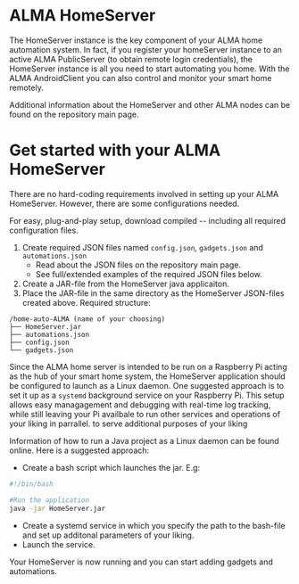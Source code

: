 
# ALMA HomeServer
The HomeServer instance is the key component of your ALMA home automation system. In fact, if you register your homeServer instance to an active ALMA PublicServer (to obtain remote login credentials), the HomeServer instance is all you need to start automating you home. With the ALMA AndroidClient you can also control and monitor your smart home remotely.

Additional information about the HomeServer and other ALMA nodes can be found on the repository main page.

# Get started with your ALMA HomeServer
There are no hard-coding requirements involved in setting up your ALMA HomeServer. However, there are some configurations needed.

For easy, plug-and-play setup, download compiled -- including all required configuration files.

1. Create required JSON files named `config.json`, `gadgets.json` and `automations.json`
   - Read about the JSON files on the repository main page.
   - See full/extended examples of the required JSON files below.
2. Create a JAR-file from the HomeServer java applicaiton.
3. Place the JAR-file in the same directory as the HomeServer JSON-files created above. Required structure:
```
/home-auto-ALMA (name of your choosing)
├── HomeServer.jar
├── automations.json
├── config.json
└── gadgets.json
```

Since the ALMA home server is intended to be run on a Raspberry Pi acting as the hub of your smart home system, the HomeServer application should be configured to launch as a Linux daemon. One suggested approach is to set it up as a `systemd` background service on your Raspberry Pi. This setup allows easy managagement and debugging with real-time log tracking, while still leaving your Pi availbale to run other services and operations of your liking in parrallel.  to serve additional purposes of your liking

Information of how to run a Java project as a Linux daemon can be found online. Here is a suggested approach:

- Create a bash script which launches the jar. E.g:
```bash
#!/bin/bash

#Run the application
java -jar HomeServer.jar
```
- Create a systemd service in which you specify the path to the bash-file and set up additonal parameters of your liking.
- Launch the service.

Your HomeServer is now running and you can start adding gadgets and automations.
